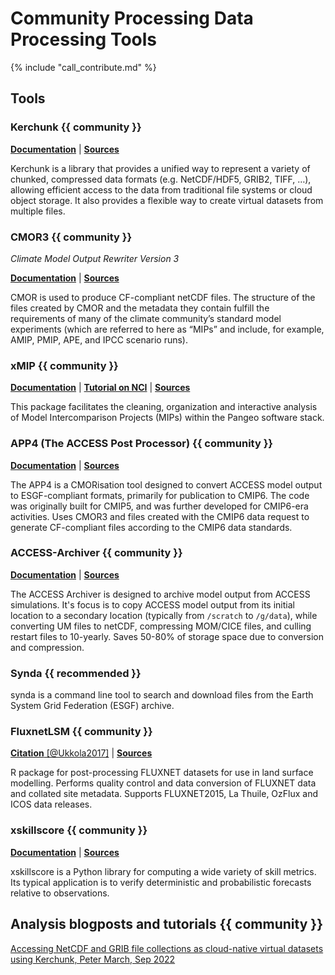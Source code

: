 # Community Processing Data Processing Tools

{% include "call_contribute.md" %}


## Tools

### Kerchunk  {{ community }}

[**Documentation**][kerchunk-doc] | 
[**Sources**][kerchunk-source]

Kerchunk is a library that provides a unified way to represent a variety of chunked, compressed data formats (e.g. NetCDF/HDF5, GRIB2, TIFF, …), allowing efficient access to the data from traditional file systems or cloud object storage. It also provides a flexible way to create virtual datasets from multiple files.

### CMOR3  {{ community }}

*Climate Model Output Rewriter Version 3*

[**Documentation**][cmor3-doc] | 
[**Sources**][cmor3-source]

CMOR is used to produce CF-compliant netCDF files. The structure of the files created by CMOR and the metadata they contain fulfill the requirements of many of the climate community’s standard model experiments (which are referred to here as “MIPs” and include, for example, AMIP, PMIP, APE, and IPCC scenario runs).

### xMIP  {{ community }}

[**Documentation**][xmip-doc] |
[**Tutorial on NCI**][xmip-tutorial] |
[**Sources**][xmip-source]

This package facilitates the cleaning, organization and interactive analysis of Model Intercomparison Projects (MIPs) within the Pangeo software stack.

### APP4 (The ACCESS Post Processor)  {{ community }}

[**Documentation**][APP4-doc] | 
[**Sources**][APP4-source]

The APP4 is a CMORisation tool designed to convert ACCESS model output to ESGF-compliant formats, primarily for publication to CMIP6. The code was originally built for CMIP5, and was further developed for CMIP6-era activities.
Uses CMOR3 and files created with the CMIP6 data request to generate CF-compliant files according to the CMIP6 data standards.

### ACCESS-Archiver {{ community }}

[**Documentation**][ACCESS-Archiver-doc] | 
[**Sources**][ACCESS-Archiver-source]

The ACCESS Archiver is designed to archive model output from ACCESS simulations. It's focus is to copy ACCESS model output from its initial location to a secondary location (typically from `/scratch` to `/g/data`), while converting UM files to netCDF, compressing MOM/CICE files, and culling restart files to 10-yearly. Saves 50-80% of storage space due to conversion and compression.

### Synda  {{ recommended }}

synda is a command line tool to search and download files from the Earth System Grid Federation (ESGF) archive.

### FluxnetLSM  {{ community }}

[**Citation** [@Ukkola2017]][fluxnetlsm-cite] |
[**Sources**][fluxnetlsm-source]

R package for post-processing FLUXNET datasets for use in land surface modelling. Performs quality control and data conversion of FLUXNET data and collated site metadata. Supports FLUXNET2015, La Thuile, OzFlux and ICOS data releases.

### xskillscore  {{ community }}

[**Documentation**][xskillscore-doc] |
[**Sources**][xskillscore-source]

xskillscore is a Python library for computing a wide variety of skill metrics. Its typical application is to verify deterministic and probabilistic forecasts relative to observations.

## Analysis blogposts and tutorials  {{ community }}

[Accessing NetCDF and GRIB file collections as cloud-native virtual datasets using Kerchunk, Peter March, Sep 2022](https://medium.com/pangeo/accessing-netcdf-and-grib-file-collections-as-cloud-native-virtual-datasets-using-kerchunk-625a2d0a9191)


[kerchunk-doc]: https://fsspec.github.io/kerchunk/
[kerchunk-source]: https://github.com/fsspec/kerchunk
[APP4-doc]: https://github.com/ACCESS-Hive/APP4
[APP4-source]: https://github.com/ACCESS-Hive/APP4
[ACCESS-Archiver-doc]: https://github.com/ACCESS-Hive/ACCESS-Archiver
[ACCESS-Archiver-source]: https://github.com/ACCESS-Hive/ACCESS-Archiver
[xskillscore-doc]: https://xskillscore.readthedocs.io/en/stable/
[xskillscore-source]: https://github.com/xarray-contrib/xskillscore
[fluxnetlsm-source]: https://github.com/aukkola/FluxnetLSM
[fluxnetlsm-cite]: https://gmd.copernicus.org/articles/10/3379/2017/
[cmor3-doc]: https://cmor.llnl.gov/
[cmor3-source]: https://github.com/PCMDI/cmor
[xmip-doc]: https://cmip6-preprocessing.readthedocs.io/en/latest/?badge=latest
[xmip-source]: https://github.com/jbusecke/xMIP
[xmip-tutorial]: https://github.com/coecms/xmip_nci
